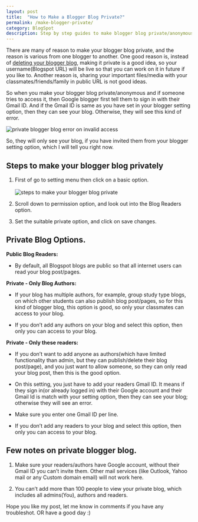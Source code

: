 ```yaml
---
layout: post
title:  "How to Make a Blogger Blog Private?"
permalink: /make-blogger-private/
category: BlogSpot
description: Step by step guides to make blogger blog private/anonymous from the public internet.
---
```

There are many of reason to make your blogger blog private, and the reason is various from one blogger to another. One good reason is, instead of [deleting your blogger blog](/delete-blogger-blog/ "How to Delete a Blog on Blogger?"), making it private is a good idea, so your username(Blogspot URL) will be live so that you can work on it in future if you like to. Another reason is, sharing your important files/media with your classmates/friends/family in public URL is not good ideas.

So when you make your blogger blog private/anonymous and if someone tries to access it, then Google blogger first tell them to sign in with their Gmail ID. And if the Gmail ID is same as you have set in your blogger setting option, then they can see your blog. Otherwise, they will see this kind of error.

<img class="img-responsive" alt="private blogger blog error on invalid access" src="https://cdn.arjunsinh.com/blogspot/private-blogger-blog.png"/>

So, they will only see your blog, if you have invited them from your blogger setting option, which I will tell you right now.

## Steps to make your blogger blog privately ##

1. First of go to setting menu then click on a basic option.<br/><br/><img class="img-responsive" alt="steps to make your blogger blog private" src="https://cdn.arjunsinh.com/blogspot/make-your-blogger-blog-private.png"/>

2. Scroll down to permission option, and look out into the Blog Readers option.

3. Set the suitable private option, and click on save changes.

## Private Blog Options. ##
**Public Blog Readers:** 

- By default, all Blogspot blogs are public so that all internet users can read your blog post/pages.

**Private - Only Blog Authors:** 

- If your blog has multiple authors, for example, group study type blogs, on which other students can also publish blog post/pages, so for this kind of blogger blog, this option is good, so only your classmates can access to your blog.

- If you don’t add any authors on your blog and select this option, then only you can access to your blog.

**Private - Only these readers:**

- If you don’t want to add anyone as authors(which have limited functionality than admin, but they can publish/delete their blog post/page), and you just want to allow someone, so they can only read your blog post, then this is the good option.

- On this setting, you just have to add your readers Gmail ID. It means if they sign in(or already logged in) with their Google account and their Gmail Id is match with your setting option, then they can see your blog; otherwise they will see an error.

- Make sure you enter one Gmail ID per line.

- If you don’t add any readers to your blog and select this option, then only you can access to your blog.

## Few notes on private blogger blog.  ##

1. Make sure your readers/authors have Google account, without their Gmail ID you can’t invite them. Other mail services (like Outlook, Yahoo mail or any Custom domain email) will not work here.
 
2. You can’t add more than 100 people to view your private blog, which includes all admins(You), authors and readers.

Hope you like my post, let me know in comments if you have any troubleshot. OR have a good day :)
